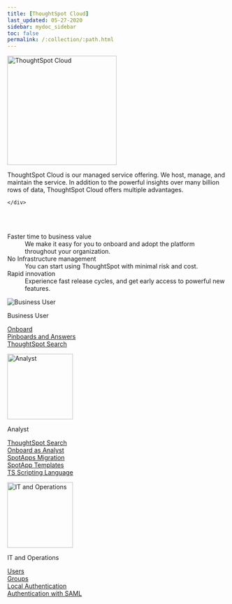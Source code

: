 ```yaml
---
title: [ThoughtSpot Cloud]
last_updated: 05-27-2020
sidebar: mydoc_sidebar
toc: false
permalink: /:collection/:path.html
---
```

<div class="grid-container-opener">

  <div class="grid-child">
    <img src="{{ "/images/ts-cloud-sm.png" | prepend: site.baseurl  }}" alt="ThoughtSpot Cloud" height="250"></div>
  <div class="grid-child">
    <p class="text-opener">ThoughtSpot Cloud is our managed service offering. We host, manage, and maintain the service. In addition to the powerful insights over many billion rows of data, ThoughtSpot Cloud offers multiple advantages.</p>

    </div>
  <div class="grid-child">&nbsp;</div>  
</div>

<div>&nbsp;</div>

<div class="text-opener">
  <dl>
    <dlentry>
    <dt>Faster time to business value</dt>
    <dd>We make it easy for you to onboard and adopt the platform throughout your organization.</dd></dlentry>
    <dlentry>
    <dt>No Infrastructure management</dt>
    <dd>You can start using ThoughtSpot with minimal risk and cost.</dd></dlentry>
    <dlentry>
    <dt>Rapid innovation</dt>
    <dd>Experience fast release cycles, and get early  access to powerful new features.</dd></dlentry>
  </dl>
</div>  

<div class="grid-container-persona">
  <div class="grid-child">
    <img src="{{ "/images/persona-business-user.png" | prepend: site.baseurl  }}" alt="Business User">
    <p class="personaTitle">Business User</p>
    <p class="topicLink">
      <a href="{{ "/admin/ts-cloud/business-user-onboarding.html "| prepend: site.baseurl }}">Onboard</a><br>
      <a href="{{ "/admin/ts-cloud/pinboards.html "| prepend: site.baseurl }}"> Pinboards and Answers</a><br>
      <a href="{{ "/admin/ts-cloud/search-assist.html "| prepend: site.baseurl }}">ThoughtSpot Search</a></p>
  </div>
  <div class="grid-child">
    <img class="personaImg" src="{{ "/images/persona-analyst.png" | prepend: site.baseurl  }}" alt="Analyst" height="150">
    <p class="personaTitle">Analyst</p>
    <p class="topicLink">
      <a href="{{ "/admin/ts-cloud/search-assist.html "| prepend: site.baseurl }}">ThoughtSpot Search</a><br>
      <a href="analyst-onboarding.html">Onboard as Analyst</a><br>
      <a href="scriptability.html">SpotApps Migration</a><br>
      <a href="app-templates.html">SpotApp Templates</a><br>
      <a href="tsl.html">TS Scripting Language</a></p>
  </div>
  <div class="grid-child">
    <img class="personaImg" src="{{ "/images/persona-it-ops.png" | prepend: site.baseurl  }}" alt="IT and Operations" height="150">
    <p class="personaTitle">IT and Operations</p>
    <p class="topicLink">
      <a href="users.html">Users</a><br>
      <a href="groups.html">Groups</a><br>
      <a href="authentication-local.html">Local Authentication</a><br>
      <a href="authentication-integration.html">Authentication with SAML</a></p>
  </div>
  <div class="grid-child"></div>
</div>
